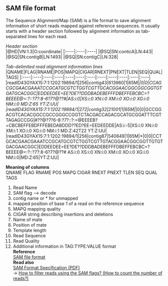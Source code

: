 ## SAM file format
The Sequence Alignment/Map (SAM) is a file format to save alignment information of short reads mapped against reference sequences. It usually starts with a header section followed by alignment information as tab-separated lines for each read.<br>

_Header section_<br>
|@HD|VN:1.3|O:coordinate|
|:----|:----|:----|
|@SQ|SN:conticA|LN:443|
|@SQ|SN:contigB|LN:1493|
|@SQ|SN:contigC|LN:328|

_Tab-delimited read alignment information lines_
|QNAME|FLAG|RNAME|POS|MAPQ|CIGAR|RNEXT|PNEXT|TLEN|SEQ|QUAL|TAGS|
|:----|:----|:----|:----|:----|:----|:----|:----|:----|:----|:----|:----|
|readID43GYAX15:7:1:1202:19894/1|256|contig43|613960|1|65M|*|0|0|CCAGCGCGAACGAAATCCGCATGCGTCTGGTCGTTGCACGGAACGGCGGCGGTGTGATGCACGGC|EDDEEDEE=EE?DE??DDDBADEBEFFFDBEFFEBCBC=?BEEEE@=:?::?7?:8-6?7?@??#|AS:i:0|XS:i:0  XN:i:0  XM:i:0  XO:i:0  XG:i:0  NM:i:0  MD:Z:65  YT:Z:UU|
|readID43GYAX15:7:1:1202:19894/1|272|contig32|21001|1|65M|*|0|0|GCCGGACGTCACACGGCCGCCGGGCCGGTCTACGACCAGACGCATGCGGATTTCGTTAGAGCCGG|#??@?7?6-8:?7?::?:=@EEEEB?=CBCBEFFEBDFFFEBEDABDDD??ED?EE=EEDEEDDE|AS:i:-5|XS:i:0   XN:i:0  XM:i:1   XO:i:0   XG:i:0   NM:i:1   MD:Z:42T22   YT:Z:UU|
|readID43GYAX15:7:1:1202:19894/1|256|contig87|540849|1|65M|*|0|0|CCTGCACGAACGAAATCCGCATGCGTCTGGTCGTTGTACGGAACGGCGGTTGTGTGACGAACGGC|EDDEEDEE=EE?DE??DDDBADEBEFFFDBEFFEBCBC=?BEEEE@=:?::?7?:8-6?7?@??# AS:i:0  XS:i:0 XN:i:0  XM:i:0 XO:i:0  XG:i:0  NM:i:0|MD:Z:65|YT:Z:UU|

__Meaning of columns__<br>
QNAME    FLAG    RNAME    POS    MAPQ    CIGAR    RNEXT    PNEXT    TLEN    SEQ    QUAL    TAGS
1. Read Name
2. SAM flag --> decode
3. contig name or * for unmapped
4. mapped position of base 1 of a read on the reference sequence
5. MAPQ mapping quality
6. CIGAR string describing insertions and deletions
7. Name of mate
8. Position of mate
9. Template length
10. Read Sequence
11. Read Quality
12. Additional information in TAG:TYPE:VALUE format<br>
__Reference__<br>
[SAM file format](https://www.metagenomics.wiki/tools/samtools/bam-sam-file-format)<br>
__Read also__ <br>
[SAM Format Specification (PDF)](http://samtools.github.io/hts-specs/SAMv1.pdf) <br>
→ [How to filter reads using the SAM flags? (How to count the number of reads?)](https://www.metagenomics.wiki/tools/samtools/number-of-reads-in-bam-file) <br>
